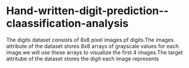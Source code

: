 # Hand-written-digit-prediction--claassification-analysis
The digits dataset consists of 8x8 pixel images pf digits.The images attribute of the dataset stores 8x8 arrays of grayscale values for each image.we will use these arrays to visualize the first 4 images.The target attritube of the dataset stores the digit each image represents
